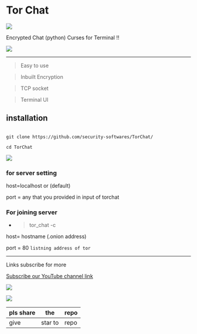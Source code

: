 # Tor Chat



![](https://user-images.githubusercontent.com/61265099/78818286-19743180-79dd-11ea-84c5-f629f891dd4b.png)





Encrypted Chat (python) Curses for Terminal !!

![](https://user-images.githubusercontent.com/61265099/78818286-19743180-79dd-11ea-84c5-f629f891dd4b.png)



---

>Easy to use 



>Inbuilt Encryption



>TCP socket



>Terminal UI



## installation

```

git clone https://github.com/security-softwares/TorChat/

cd TorChat
```



![](https://user-images.githubusercontent.com/61265099/78818286-19743180-79dd-11ea-84c5-f629f891dd4b.png)




### for server setting

host=localhost or (default)

port = any that you provided in input of torchat

### For joining server 

- >tor_chat -c


host= hostname (.onion address)


port = 80 ``` listning address of tor ```


---

Links subscribe for more

[Subscribe our YouTube channel link](https://www.youtube.com/channel/UCqVu524dUZOxscEMiou7Iew)





![](https://user-images.githubusercontent.com/61265099/78818286-19743180-79dd-11ea-84c5-f629f891dd4b.png)



![](https://www.codewars.com/users/Hackers%20Tech/badges/large)



|pls share|the|repo |
|----|----|----|
|give|star to| repo |



